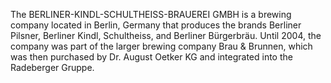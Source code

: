 The BERLINER-KINDL-SCHULTHEISS-BRAUEREI GMBH is a brewing company located in Berlin, Germany that produces the brands Berliner Pilsner, Berliner Kindl, Schultheiss, and Berliner Bürgerbräu. Until 2004, the company was part of the larger brewing company Brau & Brunnen, which was then purchased by Dr. August Oetker KG and integrated into the Radeberger Gruppe.
